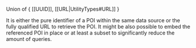 Union of { [[UUID]], [[URL|UtilityTypes#URL]] }

It is either the pure identifier of a POI within the same data source or the fully qualified URL to retrieve the POI. It might be also possible to embed the referenced POI in place or at least a subset to significantly reduce the amount of queries.
